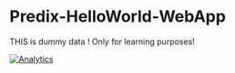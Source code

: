 # Predix-HelloWorld-WebApp

THIS is dummy data ! Only for learning purposes!

[![Analytics](https://predix-beacon.appspot.com/UA-82773213-1/predix-helloworld-webapp/readme?pixel)](https://github.com/PredixDev)
